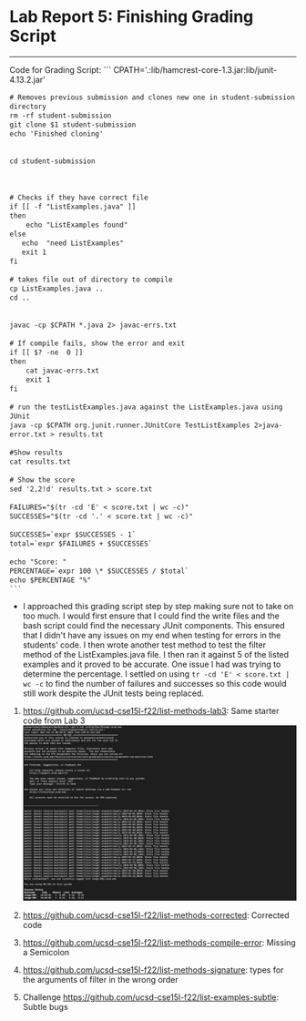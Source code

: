 # Lab Report 5: Finishing Grading Script
---
Code for Grading Script:
    ```
    CPATH='.:lib/hamcrest-core-1.3.jar:lib/junit-4.13.2.jar'



    # Removes previous submission and clones new one in student-submission directory
    rm -rf student-submission
    git clone $1 student-submission
    echo 'Finished cloning'


    cd student-submission



    # Checks if they have correct file
    if [[ -f "ListExamples.java" ]]
    then
        echo "ListExamples found"
    else
       echo  "need ListExamples"
       exit 1
    fi

    # takes file out of directory to compile
    cp ListExamples.java ..
    cd ..


    javac -cp $CPATH *.java 2> javac-errs.txt

    # If compile fails, show the error and exit
    if [[ $? -ne  0 ]]
    then
        cat javac-errs.txt
        exit 1
    fi

    # run the testListExamples.java against the ListExamples.java using JUnit
    java -cp $CPATH org.junit.runner.JUnitCore TestListExamples 2>java-error.txt > results.txt

    #Show results
    cat results.txt

    # Show the score
    sed '2,2!d' results.txt > score.txt

    FAILURES="$(tr -cd 'E' < score.txt | wc -c)"
    SUCCESSES="$(tr -cd '.' < score.txt | wc -c)"

    SUCCESSES=`expr $SUCCESSES - 1`
    total=`expr $FAILURES + $SUCCESSES`

    echo "Score: "
    PERCENTAGE=`expr 100 \* $SUCCESSES / $total`
    echo $PERCENTAGE "%"
    ```

- I approached this grading script step by step making sure not to take on too much. I would first ensure that I could find the write files and the bash script could find the necessary JUnit components. This ensured that I didn't have any issues on my end when testing for errors in the students' code. I then wrote another test method to test the filter method of the ListExamples.java file. I then ran it against 5 of the listed examples and it proved to be accurate. One issue I had was trying to determine the percentage. I settled on using `tr -cd 'E' < score.txt | wc -c` to find the number of failures and successes so this code would still work despite the JUnit tests being replaced.


1. https://github.com/ucsd-cse15l-f22/list-methods-lab3: Same starter code from Lab 3
    ![Image](logIn.png)
    
2. https://github.com/ucsd-cse15l-f22/list-methods-corrected: Corrected code
3. https://github.com/ucsd-cse15l-f22/list-methods-compile-error: Missing a Semicolon
4. https://github.com/ucsd-cse15l-f22/list-methods-signature: types for the arguments of filter in the wrong order
5. Challenge https://github.com/ucsd-cse15l-f22/list-examples-subtle: Subtle bugs
